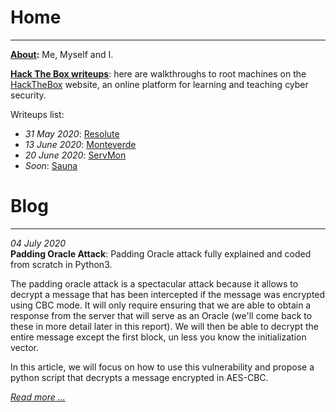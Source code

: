 # Home
* * *

**[About](https://flast101.github.io/about):** Me, Myself and I.

**[Hack The Box writeups](https://flast101.github.io/HTB-writeups/)**: here are walkthroughs to root machines on the [HackTheBox](https://www.hackthebox.eu) website, an online platform for learning and teaching cyber security.

Writeups list:   

- _31 May 2020_: [Resolute](https://flast101.github.io/HTB-writeups/resolute)   
- _13 June 2020_: [Monteverde](https://flast101.github.io/HTB-writeups/monteverde)   
- _20 June 2020_: [ServMon](https://flast101.github.io/HTB-writeups/servmon)   
- _Soon_: [Sauna](https://flast101.github.io/HTB-writeups/sauna) 


# Blog
* * *

_04 July 2020_   
**Padding Oracle Attack**: Padding Oracle attack fully explained and coded from scratch in Python3.

The padding oracle attack is a spectacular attack because it allows to decrypt a message that has been intercepted if the message was encrypted using CBC mode. 
It will only require ensuring that we are able to obtain a response from the server that will serve as an Oracle (we'll come back to these in more detail later in this report). We will then be able to decrypt the entire message except the first block, un less you know the initialization vector.   

In this article, we will focus on how to use this vulnerability and propose a python script that decrypts a message encrypted in AES-CBC.

_[Read more ...](https://flast101.github.io/padding-oracle-attack-explained)_   
